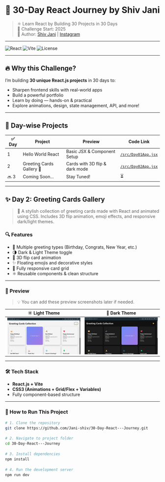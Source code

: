 # 🚀 30-Day React Journey by Shiv Jani

> ⚛️ Learn React by Building 30 Projects in 30 Days  
> 📅 Challenge Start: 2025  
> 📌 Author: [Shiv Jani](https://www.linkedin.com/in/shiv-jani-56973a26b/) | [Instagram](https://www.instagram.com/jani._.712/)

---

![React](https://img.shields.io/badge/React-30--Day--Challenge-61dafb?style=for-the-badge&logo=react)
![Vite](https://img.shields.io/badge/Vite-Frontend-FDD835?style=for-the-badge&logo=vite)
![License](https://img.shields.io/github/license/Jani-shiv/30-Day-React---Journey?style=for-the-badge)

---

## 🔥 Why this Challenge?

I’m building **30 unique React.js projects** in 30 days to:
- Sharpen frontend skills with real-world apps
- Build a powerful portfolio
- Learn by doing — hands-on & practical
- Explore animations, design, state management, API, and more!

---

## 📅 Day-wise Projects

| ✅ Day | Project                     | Preview                           | Code Link                     |
|--------|-----------------------------|------------------------------------|-------------------------------|
| 1      | Hello World React           | Basic JSX & Component Setup        | [`/src/Day01App.jsx`](./src/Day01App.jsx) |
| 2      | Greeting Cards Gallery 🎴   | Cards with 3D flip & dark mode     | [`/src/Day02App.jsx`](./src/Day02App.jsx) |
| 🔜 3   | Coming Soon...              | Stay Tuned!                        | ⏳                            |

---

## ✨ Day 2: Greeting Cards Gallery

> 🎴 A stylish collection of greeting cards made with React and animated using CSS. Includes 3D flip animation, emoji effects, and responsive dark/light themes.

### 🔍 Features

- 🎉 Multiple greeting types (Birthday, Congrats, New Year, etc.)
- 🌗 Dark & Light Theme toggle
- 🎴 3D flip card animation
- ✨ Floating emojis and decorative styles
- 📱 Fully responsive card grid
- ⚛️ Reusable components & clean structure

---

### 📸 Preview

> 💡 You can add these preview screenshots later if needed.

| ☀️ Light Theme | 🌙 Dark Theme |
|----------------|---------------|
| ![Light Theme Preview](Light.png) | ![Dark Theme Preview](Dark.png) |
---

### 🛠️ Tech Stack

- **React.js + Vite**
- **CSS3 (Animations + Grid/Flex + Variables)**
- Fully component-based structure

---

### 🧪 How to Run This Project

```bash
# 1. Clone the repository
git clone https://github.com/Jani-shiv/30-Day-React---Journey.git

# 2. Navigate to project folder
cd 30-Day-React---Journey

# 3. Install dependencies
npm install

# 4. Run the development server
npm run dev
